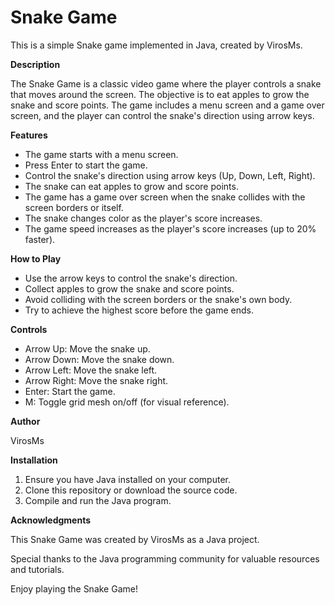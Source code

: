 # Snake Game

This is a simple Snake game implemented in Java, created by VirosMs.

**Description**

The Snake Game is a classic video game where the player controls a snake that moves around the screen. The objective is to eat apples to grow the snake and score points. The game includes a menu screen and a game over screen, and the player can control the snake's direction using arrow keys.

**Features**

* The game starts with a menu screen.
* Press Enter to start the game.
* Control the snake's direction using arrow keys (Up, Down, Left, Right).
* The snake can eat apples to grow and score points.
* The game has a game over screen when the snake collides with the screen borders or itself.
* The snake changes color as the player's score increases.
* The game speed increases as the player's score increases (up to 20% faster).

**How to Play**

* Use the arrow keys to control the snake's direction.
* Collect apples to grow the snake and score points.
* Avoid colliding with the screen borders or the snake's own body.
* Try to achieve the highest score before the game ends.

**Controls**

* Arrow Up: Move the snake up.
* Arrow Down: Move the snake down.
* Arrow Left: Move the snake left.
* Arrow Right: Move the snake right.
* Enter: Start the game.
* M: Toggle grid mesh on/off (for visual reference).

**Author**

VirosMs

**Installation**

1. Ensure you have Java installed on your computer.
2. Clone this repository or download the source code.
3. Compile and run the Java program.

**Acknowledgments**

This Snake Game was created by VirosMs as a Java project.

Special thanks to the Java programming community for valuable resources and tutorials.

Enjoy playing the Snake Game!

